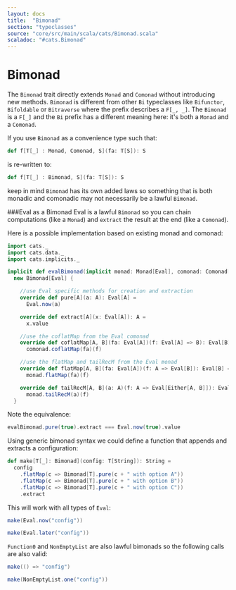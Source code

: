 ```yaml
---
layout: docs
title:  "Bimonad"
section: "typeclasses"
source: "core/src/main/scala/cats/Bimonad.scala"
scaladoc: "#cats.Bimonad"
---
```

# Bimonad

The `Bimonad` trait directly extends `Monad` and `Comonad` without introducing new methods. `Bimonad` is
different from other `Bi` typeclasses like `Bifunctor`, `Bifoldable` or `Bitraverse` where the prefix describes a
`F[_, _]`. The `Bimonad` is a `F[_]` and the `Bi` prefix has a different meaning here: it's both a `Monad` and a `Comonad`.


If you use `Bimonad` as a convenience type such that:
```scala
def f[T[_] : Monad, Comonad, S](fa: T[S]): S
```
is re-written to:
```scala
def f[T[_] : Bimonad, S](fa: T[S]): S
```
keep in mind `Bimonad` has its own added laws so something that is both monadic
and comonadic may not necessarily be a lawful `Bimonad`.

###Eval as a Bimonad
Eval is a lawful `Bimonad` so you can chain computations (like a `Monad`) and `extract` the result at the end (like a `Comonad`).

Here is a possible implementation based on existing monad and comonad:
```scala mdoc
import cats._
import cats.data._
import cats.implicits._

implicit def evalBimonad(implicit monad: Monad[Eval], comonad: Comonad[Eval]) =
  new Bimonad[Eval] {

    //use Eval specific methods for creation and extraction
    override def pure[A](a: A): Eval[A] =
      Eval.now(a)

    override def extract[A](x: Eval[A]): A =
      x.value

    //use the coflatMap from the Eval comonad
    override def coflatMap[A, B](fa: Eval[A])(f: Eval[A] => B): Eval[B] =
      comonad.coflatMap(fa)(f)

    //use the flatMap and tailRecM from the Eval monad
    override def flatMap[A, B](fa: Eval[A])(f: A => Eval[B]): Eval[B] =
      monad.flatMap(fa)(f)

    override def tailRecM[A, B](a: A)(f: A => Eval[Either[A, B]]): Eval[B] =
      monad.tailRecM(a)(f)
  }
```

Note the equivalence:
```scala mdoc
evalBimonad.pure(true).extract === Eval.now(true).value
```

Using generic bimonad syntax we could define a function that appends and extracts a configuration:
```scala mdoc
def make[T[_]: Bimonad](config: T[String]): String = 
  config
    .flatMap(c => Bimonad[T].pure(c + " with option A"))
    .flatMap(c => Bimonad[T].pure(c + " with option B"))
    .flatMap(c => Bimonad[T].pure(c + " with option C"))
    .extract
```

This will work with all types of `Eval`:
```scala mdoc
make(Eval.now("config"))

make(Eval.later("config"))
```

`Function0` and `NonEmptyList` are also lawful bimonads so the following calls are also valid:
```scala mdoc
make(() => "config")

make(NonEmptyList.one("config"))
```
